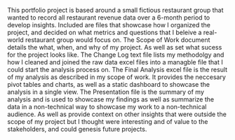 This portfolio project is based around a small fictious restaurant group that wanted to record all restaurant revenue data over a 6-month period to develop insights. Included are files that showcase how I organized the project, and decided on what metrics and questions that I beleive a real-world restaurant group would focus on.
The Scope of Work document details the what, when, and why of my project. As well as set what sucess for the project looks like.
The Change Log text file lists my methodolgy and how I cleaned and joined the raw data excel files into a managble file that I could start the analysis process on.
The Final Analysis excel file is the result of my analysis as described in my scope of work. It provides the neccesary pivot tables and charts, as well as a static dashboard to showcase the analysis in a single view.
The Presentation file is the summary of my analysis and is used to showcase my findings as well as summarize the data in a non-technical way to showcase my work to a non-technical audience. As well as provide context on other insights that were outside the scope of my project but I thought were interesting and of value to the stakeholders, and could genesis future projects. 

